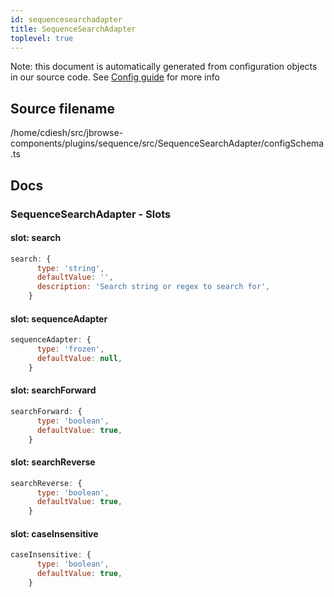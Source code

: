 ```yaml
---
id: sequencesearchadapter
title: SequenceSearchAdapter
toplevel: true
---
```


Note: this document is automatically generated from configuration objects in our
source code. See [Config guide](/docs/config_guide) for more info

## Source filename

/home/cdiesh/src/jbrowse-components/plugins/sequence/src/SequenceSearchAdapter/configSchema.ts

## Docs

### SequenceSearchAdapter - Slots

#### slot: search

```js
search: {
      type: 'string',
      defaultValue: '',
      description: 'Search string or regex to search for',
    }
```

#### slot: sequenceAdapter

```js
sequenceAdapter: {
      type: 'frozen',
      defaultValue: null,
    }
```

#### slot: searchForward

```js
searchForward: {
      type: 'boolean',
      defaultValue: true,
    }
```

#### slot: searchReverse

```js
searchReverse: {
      type: 'boolean',
      defaultValue: true,
    }
```

#### slot: caseInsensitive

```js
caseInsensitive: {
      type: 'boolean',
      defaultValue: true,
    }
```
